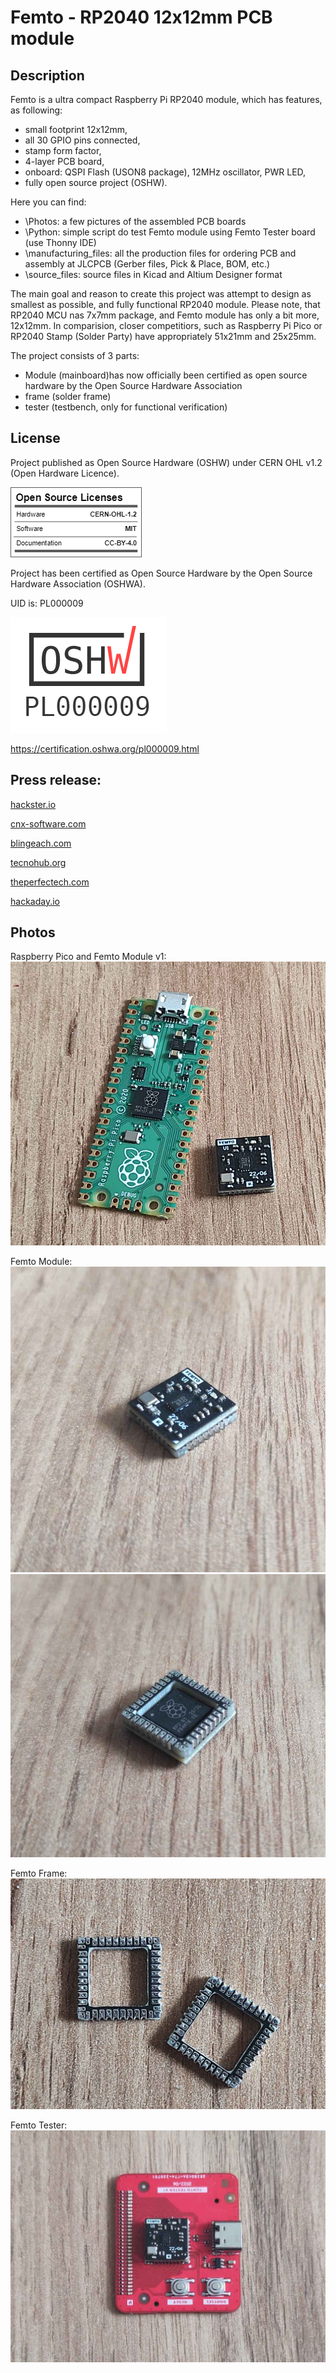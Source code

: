 # Femto - RP2040 12x12mm PCB module

## Description

Femto is a ultra compact Raspberry Pi RP2040 module, which has features, as following:
- small footprint 12x12mm,
- all 30 GPIO pins connected,
- stamp form factor,
- 4-layer PCB board,
- onboard: QSPI Flash (USON8 package), 12MHz oscillator, PWR LED,
- fully open source project (OSHW).

Here you can find:
- \Photos: a few pictures of the assembled PCB boards
- \Python: simple script do test Femto module using Femto Tester board (use Thonny IDE)
- \manufacturing_files: all the production files for ordering PCB and assembly at JLCPCB (Gerber files, Pick & Place, BOM, etc.)
- \source_files: source files in Kicad and Altium Designer format

The main goal and reason to create this project was attempt to design as smallest as possible, and fully functional RP2040 module. Please note, that RP2040 MCU nas 7x7mm package, and Femto module has only a bit more, 12x12mm. In comparision, closer competitiors, such as Raspberry Pi Pico or RP2040 Stamp (Solder Party) have appropriately 51x21mm and 25x25mm.

The project consists of 3 parts:
- Module (mainboard)has now officially been certified as open source hardware by the Open Source Hardware Association
- frame (solder frame)
- tester (testbench, only for functional verification)

## License

Project published as Open Source Hardware (OSHW) under CERN OHL v1.2 (Open Hardware Licence).

![Screenshot](oshw_facts.png)

Project has been certified as Open Source Hardware by the Open Source Hardware Association (OSHWA).

UID is: PL000009

![Screenshot](OSHW_PL000009.png)

https://certification.oshwa.org/pl000009.html

## Press release:

[hackster.io](http://hackster.io/news/mirek-folejewski-s-femto-module-is-a-full-feature-raspberry-pi-rp2040-in-the-smallest-footprint-yet-d75727c4adbf.amp)

[cnx-software.com](https://cnx-software.com/2022/08/22/femto-tiny-raspberry-pi-rp2040-module/)

[blingeach.com](https://blingeach.com/mirek-folejewskis-femto-module-is-a-full-function-raspberry-pi-rp2040-within-the-smallest-footprint-but/)

[tecnohub.org](https://tecnohub.org/2022/08/a-full-featured-raspberry-pi-rp2040-in.html?m=1)

[theperfectech.com](https://theperfectech.com/mirek-folejewskis-femto-module-is-a-full-characteristic-raspberry-pi-rp2040-within-the-smallest-footprint-but/)

[hackaday.io](https://hackaday.io/project/186871-femto-module-v1)

## Photos

Raspberry Pico and Femto Module v1:
![Screenshot](Photos/Femto_Module_Raspberry_Pico_01.png)

Femto Module:
![Screenshot](Photos/Femto_module_06.png)
![Screenshot](Photos/Femto_module_05.png)

Femto Frame:
![Screenshot](Photos/Femto_frame_01.png)

Femto Tester:
![Screenshot](Photos/Femto_tester_05.png)
